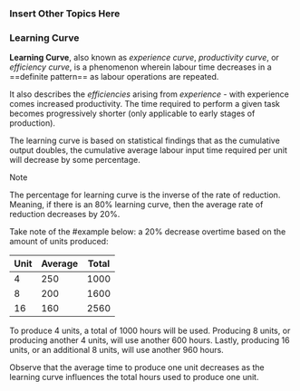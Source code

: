 
### Insert Other Topics Here

### Learning Curve
**Learning Curve**, also known as *experience curve*, *productivity curve*, or *efficiency curve*, is a phenomenon wherein labour time decreases in a ==definite pattern== as labour operations are repeated.

It also describes the *efficiencies* arising from *experience* - with experience comes increased productivity. The time required to perform a given task becomes progressively shorter (only applicable to early stages of production).

The learning curve is based on statistical findings that as the cumulative output doubles, the cumulative average labour input time required per unit will decrease by some percentage.

> [!note] 
> The percentage for learning curve is the inverse of the rate of reduction. Meaning, if there is an 80% learning curve, then the average rate of reduction decreases by 20%.


Take note of the #example below: a 20% decrease overtime based on the amount of units produced:

| Unit | Average | Total |
| ---- | ------- | ----- |
| 4    | 250     | 1000  |
| 8    | 200     | 1600  |
| 16   | 160     | 2560  |

To produce 4 units, a total of 1000 hours will be used. Producing 8 units, or producing another 4 units, will use another 600 hours. Lastly, producing 16 units, or an additional 8 units, will use another 960 hours. 

Observe that the average time to produce one unit decreases as the learning curve influences the total hours used to produce one unit.